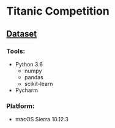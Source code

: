 # Titanic Competition

## [Dataset](https://www.kaggle.com/c/titanic)

### Tools:
* Python 3.6
    * numpy
    * pandas
    * scikit-learn
* Pycharm

### Platform:
* macOS Sierra 10.12.3